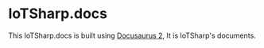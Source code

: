 # IoTSharp.docs

This IoTSharp.docs is built using [Docusaurus 2](https://docusaurus.io/), It is IoTSharp's documents.

